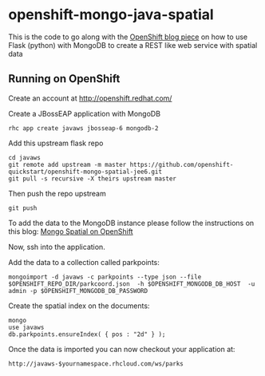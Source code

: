 openshift-mongo-java-spatial
=============================

This is the code to go along with the [OpenShift blog piece](https://openshift.redhat.com/community/blogs/spatial-jee6-jax-rs-cdi-mongodb-on-paas) on how to use Flask (python) with MongoDB to create a REST like web service with spatial data

Running on OpenShift
----------------------------

Create an account at http://openshift.redhat.com/

Create a JBossEAP application with MongoDB

    rhc app create javaws jbosseap-6 mongodb-2

Add this upstream flask repo


    cd javaws
    git remote add upstream -m master https://github.com/openshift-quickstart/openshift-mongo-spatial-jee6.git
    git pull -s recursive -X theirs upstream master
    
Then push the repo upstream

    git push
    
To add the data to the MongoDB instance please follow the instructions on this blog:
[Mongo Spatial on OpenShift](https://openshift.redhat.com/community/blogs/spatial-mongodb-in-openshift-be-the-next-foursquare-part-1)

Now, ssh into the application.

Add the data to a collection called parkpoints:

    mongoimport -d javaws -c parkpoints --type json --file $OPENSHIFT_REPO_DIR/parkcoord.json  -h $OPENSHIFT_MONGODB_DB_HOST  -u admin -p $OPENSHIFT_MONGODB_DB_PASSWORD

    
Create the spatial index on the documents:

    mongo
    use javaws
    db.parkpoints.ensureIndex( { pos : "2d" } );

Once the data is imported you can now checkout your application at:

    http://javaws-$yournamespace.rhcloud.com/ws/parks
    

